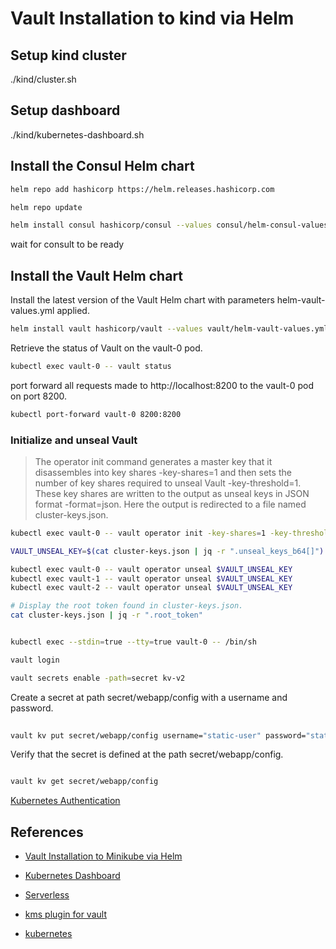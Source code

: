 # Vault Installation to kind via Helm

## Setup kind cluster 

./kind/cluster.sh 

## Setup dashboard

./kind/kubernetes-dashboard.sh


## Install the Consul Helm chart

```sh
helm repo add hashicorp https://helm.releases.hashicorp.com
```

```sh
helm repo update
```

```sh
helm install consul hashicorp/consul --values consul/helm-consul-values.yml
```

wait for consult to be ready


## Install the Vault Helm chart

Install the latest version of the Vault Helm chart with parameters helm-vault-values.yml applied.


```sh
helm install vault hashicorp/vault --values vault/helm-vault-values.yml
```

Retrieve the status of Vault on the vault-0 pod.

```sh
kubectl exec vault-0 -- vault status
```

port forward all requests made to http://localhost:8200 to the vault-0 pod on port 8200.

```sh
kubectl port-forward vault-0 8200:8200
```
### Initialize and unseal Vault


> The operator init command generates a master key that it disassembles into key shares -key-shares=1 and then sets the number of key shares required to unseal Vault -key-threshold=1. These key shares are written to the output as unseal keys in JSON format -format=json. Here the output is redirected to a file named cluster-keys.json.



```sh
kubectl exec vault-0 -- vault operator init -key-shares=1 -key-threshold=1 -format=json > cluster-keys.json
```

```sh
VAULT_UNSEAL_KEY=$(cat cluster-keys.json | jq -r ".unseal_keys_b64[]")

kubectl exec vault-0 -- vault operator unseal $VAULT_UNSEAL_KEY
kubectl exec vault-1 -- vault operator unseal $VAULT_UNSEAL_KEY
kubectl exec vault-2 -- vault operator unseal $VAULT_UNSEAL_KEY
```



```sh
# Display the root token found in cluster-keys.json.
cat cluster-keys.json | jq -r ".root_token"
``` 

```sh

kubectl exec --stdin=true --tty=true vault-0 -- /bin/sh

vault login

vault secrets enable -path=secret kv-v2

```

Create a secret at path secret/webapp/config with a username and password.

```sh
 
vault kv put secret/webapp/config username="static-user" password="static-password"

```

Verify that the secret is defined at the path secret/webapp/config.

```sh

vault kv get secret/webapp/config

```


[Kubernetes Authentication](Kubernetes%20Authentication.md)


## References 

- [Vault Installation to Minikube via Helm](https://learn.hashicorp.com/tutorials/vault/kubernetes-minikube?in=vault/kubernetes)

- [Kubernetes Dashboard](https://kubernetes.io/docs/tasks/access-application-cluster/web-ui-dashboard/)

- [Serverless](https://github.com/kelseyhightower/serverless-vault-with-cloud-run)

- [kms plugin for vault](https://cloud.google.com/blog/products/identity-security/introducing-the-cloud-kms-plugin-for-hashicorp-vault)

- [kubernetes](https://www.vaultproject.io/docs/auth/kubernetes)